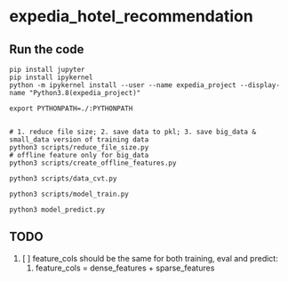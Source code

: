 # expedia_hotel_recommendation

## Run the code

```shell
pip install jupyter
pip install ipykernel
python -m ipykernel install --user --name expedia_project --display-name "Python3.8(expedia_project)"

export PYTHONPATH=./:PYTHONPATH


# 1. reduce file size; 2. save data to pkl; 3. save big_data & small_data version of training data
python3 scripts/reduce_file_size.py
# offline feature only for big_data
python3 scripts/create_offline_features.py

python3 scripts/data_cvt.py

python3 scripts/model_train.py

python3 model_predict.py

```
## TODO 
1. [ ] feature_cols should be the same for both training, eval and predict: 
    1. feature_cols = dense_features + sparse_features

